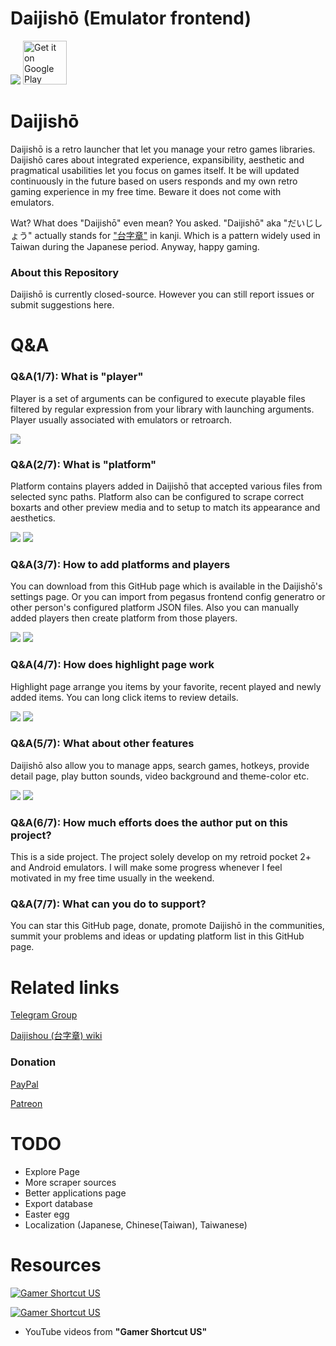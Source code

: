 # Daijishō (Emulator frontend)
![](/imgs/cover.png)
<a href='https://play.google.com/store/apps/details?id=com.magneticchen.daijishou'><img alt='Get it on Google Play' src='https://cdn.rawgit.com/steverichey/google-play-badge-svg/master/img/en_get.svg' height='70px'/></a>

# Daijishō
Daijishō is a retro launcher that let you manage your retro games libraries. Daijishō cares about integrated experience, expansibility, aesthetic and pragmatical usabilities let you focus on games itself. It be will updated continuously in the future based on users responds and my own retro gaming experience in my free time. Beware it does not come with emulators.

Wat? What does "Daijishō" even mean? You asked. "Daijishō" aka "だいじしょう" actually stands for ["台字章"](https://zh.wikipedia.org/wiki/%E8%87%BA%E7%81%A3%E7%B8%BD%E7%9D%A3%E5%BA%9C%E6%96%87%E5%AE%98%E6%9C%8D%E8%A3%9D) in kanji. Which is a pattern widely used in Taiwan during the Japanese period. Anyway, happy gaming.

### About this Repository
Daijishō is currently closed-source. However you can still report issues or submit suggestions here.

# Q&A
### Q&A(1/7): What is "player"
Player is a set of arguments can be configured to execute playable files filtered by regular expression from your library with launching arguments. Player usually associated with emulators or retroarch.

![](/imgs/player.png)

### Q&A(2/7): What is "platform"
Platform contains players added in Daijishō that accepted various files from selected sync paths. Platform also can be configured to scrape correct boxarts and other preview media and to setup to match its appearance and aesthetics.

![](/imgs/platform_gba_light.png)
![](/imgs/platform_gc.png)

### Q&A(3/7): How to add platforms and players
You can download from this GitHub page which is available in the Daijishō's settings page. Or you can import from pegasus frontend config generatro or other person's  configured platform JSON files. Also you can manually added players then create platform from those players.

![](/imgs/import_platform.png)
![](/imgs/no_platform.png)


### Q&A(4/7): How does highlight page work
Highlight page arrange you items by your favorite, recent played and newly added items. You can long click items to review details.

![](/imgs/highlight_favorite.png)
![](/imgs/highlight_recent.png)

### Q&A(5/7): What about other features
Daijishō also allow you to manage apps, search games, hotkeys, provide detail page, play button sounds, video background and theme-color etc.

![](/imgs/apps.png)
![](/imgs/game_detail.png)

### Q&A(6/7): How much efforts does the author put on this project?
This is a side project. The project solely develop on my retroid pocket 2+ and Android emulators. I will make some progress whenever I feel motivated in my free time usually in the weekend.

### Q&A(7/7): What can you do to support?
You can star this GitHub page, donate, promote Daijishō in the communities, summit your problems and ideas or updating platform list in this GitHub page.

# Related links
<!-- [Google Play Store](https://play.google.com/store/apps/details?id=com.magneticchen.daijishou) -->

[Telegram Group](https://t.me/daijishou)

[Daijishou (台字章) wiki](https://zh.wikipedia.org/wiki/%E8%87%BA%E7%81%A3%E7%B8%BD%E7%9D%A3%E5%BA%9C%E6%96%87%E5%AE%98%E6%9C%8D%E8%A3%9D)
### Donation
[PayPal](https://paypal.me/magneticchen)

[Patreon](https://www.patreon.com/magneticchen)


# TODO
- Explore Page
- More scraper sources
- Better applications page
- Export database
- Easter egg
- Localization (Japanese, Chinese(Taiwan), Taiwanese)


# Resources
[![Gamer Shortcut US](https://img.youtube.com/vi/c2gLY5eiFWY/0.jpg)](https://www.youtube.com/watch?v=c2gLY5eiFWY)

[![Gamer Shortcut US](https://img.youtube.com/vi/MWz_x2lCVN4/0.jpg)](https://www.youtube.com/watch?v=MWz_x2lCVN4)
- YouTube videos from **"Gamer Shortcut US"**
